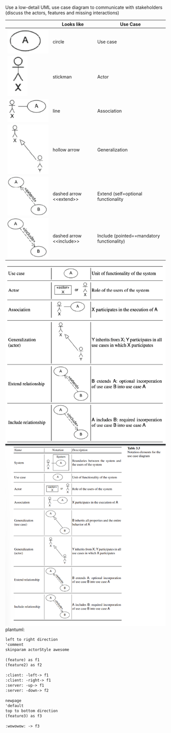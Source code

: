 Use a low-detail UML use case diagram to communicate with stakeholders (discuss the actors, features and missing interactions)

|                                      | Looks like                            | Use Case                                    |
| ------------------------------------ | ------------------------------------- | ------------------------------------------- |
| ![Pasted image 20241102194731.png](../../attachments/Pasted%20image%2020241102194731.png) | circle                                | Use case                                    |
| ![Pasted image 20241102194740.png](../../attachments/Pasted%20image%2020241102194740.png) | stickman                              | Actor                                       |
| ![Pasted image 20241102194745.png](../../attachments/Pasted%20image%2020241102194745.png) | line                                  | Association                                 |
| ![Pasted image 20241102194752.png](../../attachments/Pasted%20image%2020241102194752.png) | hollow arrow                          | Generalization                              |
| ![Pasted image 20241102194808.png](../../attachments/Pasted%20image%2020241102194808.png) | dashed arrow <\<extend>>              | Extend (self=optional functionality         |
| ![Pasted image 20241102194816.png](../../attachments/Pasted%20image%2020241102194816.png) | dashed arrow <\<include>>             | Include (pointed=\=mandatory functionality) |

![Pasted image 20241027155803.png](../../attachments/Pasted%20image%2020241027155803.png)![Pasted image 20241027160753.png](../../attachments/Pasted%20image%2020241027160753.png)
plantuml:
```
left to right direction
'comment
skinparam actorStyle awesome

(feature) as f1
(feature2) as f2

:client: -left-> f1
:client: -right-> f1
:server: -up-> f1
:server: -down-> f2

newpage
'default
top to bottom direction
(feature3) as f3

:wowowow: -> f3
```